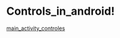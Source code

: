 # Controls_in_android!

[main_activity_controles](https://github.com/Hecmi/Controls_in_android/assets/120283562/a3dec593-8877-46ce-9602-442555a4888b)
